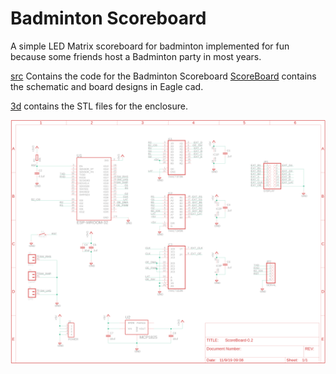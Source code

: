 # Badminton Scoreboard

A simple LED Matrix scoreboard for badminton implemented for fun because some friends host a Badminton party in most years.

[src](src) Contains the code for the Badminton Scoreboard
[ScoreBoard](ScoreBoard) contains the schematic and board designs in Eagle cad.

[3d](3d) contains the STL files for the enclosure.

![Schematic](images/ScoreBoard.png)
